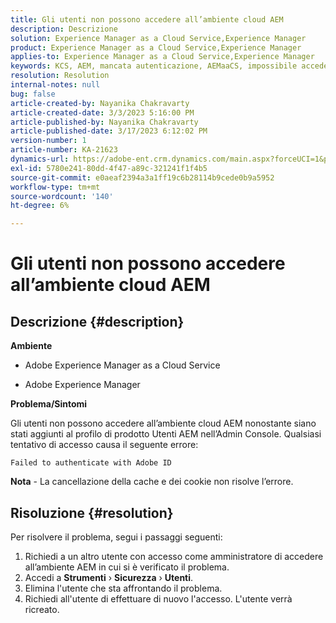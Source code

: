 ```yaml
---
title: Gli utenti non possono accedere all’ambiente cloud AEM
description: Descrizione
solution: Experience Manager as a Cloud Service,Experience Manager
product: Experience Manager as a Cloud Service,Experience Manager
applies-to: Experience Manager as a Cloud Service,Experience Manager
keywords: KCS, AEM, mancata autenticazione, AEMaaCS, impossibile accedere al cloud AEM, Utenti AEM, Admin Console
resolution: Resolution
internal-notes: null
bug: false
article-created-by: Nayanika Chakravarty
article-created-date: 3/3/2023 5:16:00 PM
article-published-by: Nayanika Chakravarty
article-published-date: 3/17/2023 6:12:02 PM
version-number: 1
article-number: KA-21623
dynamics-url: https://adobe-ent.crm.dynamics.com/main.aspx?forceUCI=1&pagetype=entityrecord&etn=knowledgearticle&id=4ff4b70d-e7b9-ed11-83fe-6045bd0067ea
exl-id: 5780e241-80dd-4f47-a89c-321241f1f4b5
source-git-commit: e0aeaf2394a3a1ff19c6b28114b9cede0b9a5952
workflow-type: tm+mt
source-wordcount: '140'
ht-degree: 6%

---
```


# Gli utenti non possono accedere all’ambiente cloud AEM

## Descrizione {#description}


<b>Ambiente</b>

- Adobe Experience Manager as a Cloud Service

- Adobe Experience Manager

<b>Problema/Sintomi</b>

Gli utenti non possono accedere all’ambiente cloud AEM nonostante siano stati aggiunti al profilo di prodotto Utenti AEM nell’Admin Console. Qualsiasi tentativo di accesso causa il seguente errore:


```
Failed to authenticate with Adobe ID
```


<b>Nota</b> - La cancellazione della cache e dei cookie non risolve l’errore.


## Risoluzione {#resolution}


Per risolvere il problema, segui i passaggi seguenti:

1. Richiedi a un altro utente con accesso come amministratore di accedere all’ambiente AEM in cui si è verificato il problema.
2. Accedi a <b>Strumenti</b> › <b>Sicurezza</b> › <b>Utenti</b>.
3. Elimina l&#39;utente che sta affrontando il problema.
4. Richiedi all&#39;utente di effettuare di nuovo l&#39;accesso. L&#39;utente verrà ricreato.
